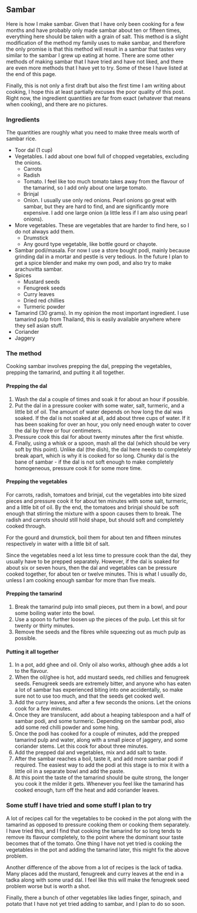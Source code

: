 ## Sambar

Here is how I make sambar.
Given that I have only been cooking for a few months and have probably only made sambar about ten or fifteen times, everything here should be taken with a grain of salt.
This method is a slight modification of the method my family uses to make sambar, and therefore the only promise is that this method will result in a sambar that tastes very similar to the sambar I grew up eating at home.
There are some other methods of making sambar that I have tried and have not liked, and there are even more methods that I have yet to try.
Some of these I have listed at the end of this page.


Finally, this is not only a first draft but also the first time I am writing about cooking, I hope this at least partially excuses the poor quality of this post.
Right now, the ingredient quantities are far from exact (whatever that means when cooking), and there are no pictures.

### Ingredients
The quantities are roughly what you need to make three meals worth of sambar rice.

- Toor dal (1 cup)
- Vegetables. I add about one bowl full of chopped vegetables, excluding the onions.
    - Carrots
    - Radish
    - Tomato. I feel like too much tomato takes away from the flavour of the tamarind, so I add only about one large tomato.
    - Brinjal
    - Onion. I usually use only red onions. Pearl onions go great with sambar, but they are hard to find, and are significantly more expensive. I add one large onion (a little less if I am also using pearl onions).
- More vegetables. These are vegetables that are harder to find here, so I do not always add them.
    - Drumstick
    - Any gourd type vegetable, like bottle gourd or chayote.
- Sambar podi/masala. For now I use a store bought podi, mainly because grinding dal in a mortar and pestle is very tedious. In the future I plan to get a spice blender and make my own podi, and also try to make arachuvitta sambar.
- Spices
    - Mustard seeds
    - Fenugreek seeds
    - Curry leaves
    - Dried red chillies
    - Turmeric powder
- Tamarind (30 grams). In my opinion the most important ingredient. I use tamarind pulp from Thailand, this is easily available anywhere where they sell asian stuff.
- Coriander
- Jaggery

### The method
Cooking sambar involves prepping the dal, prepping the vegetables, prepping the tamarind, and putting it all together.

#### Prepping the dal
1. Wash the dal a couple of times and soak it for about an hour if possible.
2. Put the dal in a pressure cooker with some water, salt, turmeric, and a little bit of oil.
The amount of water depends on how long the dal was soaked.
If the dal is not soaked at all, add about three cups of water.
If it has been soaking for over an hour, you only need enough water to cover the dal by three or four centimeters.
3. Pressure cook this dal for about twenty minutes after the first whistle.
4. Finally, using a whisk or a spoon, mash all the dal (which should be very soft by this point).
Unlike dal (the dish), the dal here needs to completely break apart, which is why it is cooked for so long.
Chunky dal is the bane of sambar - if the dal is not soft enough to make completely homogeneous, pressure cook it for some more time.


#### Prepping the vegetables
For carrots, radish, tomatoes and brinjal, cut the vegetables into bite sized pieces and pressure cook it for about ten minutes with some salt, turmeric, and a little bit of oil.
By the end, the tomatoes and brinjal should be soft enough that stirring the mixture with a spoon causes them to break.
The radish and carrots should still hold shape, but should soft and completely cooked through.

For the gourd and drumstick, boil them for about ten and fifteen minutes respectively in water with a little bit of salt.

Since the vegetables need a lot less time to pressure cook than the dal, they usually have to be prepped separately.
However, if the dal is soaked for about six or seven hours, then the dal and vegetables can be pressure cooked together, for about ten or twelve minutes.
This is what I usually do, unless I am cooking enough sambar for more than five meals.

#### Prepping the tamarind
1. Break the tamarind pulp into small pieces, put them in a bowl, and pour some boiling water into the bowl.
2. Use a spoon to further loosen up the pieces of the pulp.
Let this sit for twenty or thirty minutes.
3. Remove the seeds and the fibres while squeezing out as much pulp as possible.

#### Putting it all together
1. In a pot, add ghee and oil.
Only oil also works, although ghee adds a lot to the flavour.
2. When the oil/ghee is hot, add mustard seeds, red chillies and fenugreek seeds.
Fenugreek seeds are extremely bitter, and anyone who has eaten a lot of sambar has experienced biting into one accidentally, so make sure not to use too much, and that the seeds get cooked well.
3. Add the curry leaves, and after a few seconds the onions.
Let the onions cook for a few minutes.
4. Once they are translucent, add about a heaping tablespoon and a half of sambar podi, and some turmeric.
Depending on the sambar podi, also add some red chilli powder and some hing.
5. Once the podi has cooked for a couple of minutes, add the prepped tamarind pulp and water, along with a small piece of jaggery, and some coriander stems.
Let this cook for about three minutes.
6. Add the prepped dal and vegetables, mix and add salt to taste.
7. After the sambar reaches a boil, taste it, and add more sambar podi if required.
The easiest way to add the podi at this stage is to mix it with a little oil in a separate bowl and add the paste.
8. At this point the taste of the tamarind should be quite strong, the longer you cook it the milder it gets.
Whenever you feel like the tamarind has cooked enough, turn off the heat and add coriander leaves.

### Some stuff I have tried and some stuff I plan to try
A lot of recipes call for the vegetables to be cooked in the pot along with the tamarind as opposed to pressure cooking them or cooking them separately.
I have tried this, and I find that cooking the tamarind for so long tends to remove its flavour completely, to the point where the dominant sour taste becomes that of the tomato.
One thing I have not yet tried is cooking the vegetables in the pot and adding the tamarind later, this might fix the above problem.

Another difference of the above from a lot of recipes is the lack of tadka.
Many places add the mustard, fenugreek and curry leaves at the end in a tadka along with some urad dal.
I feel like this will make the fenugreek seed problem worse but is worth a shot.

Finally, there a bunch of other vegetables like ladies finger, spinach, and potato that I have not yet tried adding to sambar, and I plan to do so soon.

